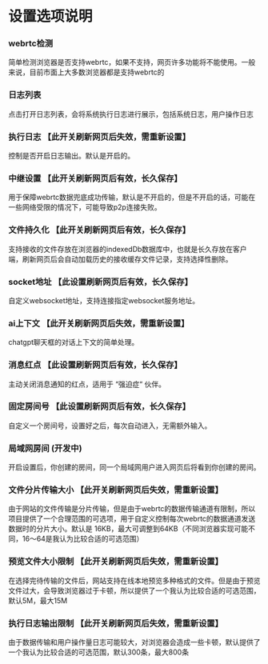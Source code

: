 # 设置选项说明

### webrtc检测

简单检测浏览器是否支持webrtc，如果不支持，网页许多功能将不能使用。一般来说，目前市面上大多数浏览器都是支持webrtc的

### 日志列表

点击打开日志列表，会将系统执行日志进行展示，包括系统日志，用户操作日志

### 执行日志 【此开关刷新网页后失效，需重新设置】

控制是否开启日志输出。默认是开启的。

### 中继设置 【此开关刷新网页后有效，长久保存】

用于保障webrtc数据兜底成功传输，默认是不开启的，但是不开启的话，可能在一些网络受限的情况下，可能导致p2p连接失败。 

### 文件持久化 【此开关刷新网页后有效，长久保存】

支持接收的文件存放在浏览器的indexedDb数据库中，也就是长久存放在客户端，刷新网页后会自动加载历史的接收缓存文件记录，支持选择性删除。 

### socket地址 【此设置刷新网页后有效，长久保存】

自定义websocket地址，支持连接指定websocket服务地址。 

### ai上下文 【此开关刷新网页后失效，需重新设置】

chatgpt聊天框的对话上下文的简单处理。

### 消息红点 【此设置刷新网页后有效，长久保存】

主动关闭消息通知的红点，适用于 “强迫症“ 伙伴。

### 固定房间号 【此设置刷新网页后有效，长久保存】

自定义一个房间号，设置好之后，每次自动进入，无需额外输入。

### 局域网房间 (开发中)

开启设置后，你创建的房间，同一个局域网用户进入网页后将看到你创建的房间。

### 文件分片传输大小 【此开关刷新网页后失效，需重新设置】

由于网站的文件传输是分片传输，但是由于webrtc的数据传输通道有限制，所以项目提供了一个合理范围的可选项，用于自定义控制每次webrtc的数据通道发送数据时的分片大小。默认是 16KB，最大可调整到64KB（不同浏览器实现可能不同，16～64是我认为比较合适的可选范围）

### 预览文件大小限制 【此开关刷新网页后失效，需重新设置】

在选择完待传输的文件后，网站支持在线本地预览多种格式的文件。但是由于预览文件过大，会导致浏览器过于卡顿，所以提供了一个我认为比较合适的可选范围，默认5M，最大15M

### 执行日志输出限制 【此开关刷新网页后失效，需重新设置】

由于数据传输和用户操作量日志可能较大，对浏览器会造成一些卡顿，默认提供了一个我认为比较合适的可选范围，默认300条，最大800条